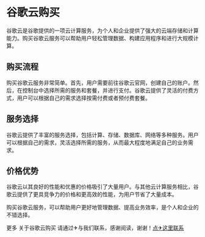 # 谷歌云购买

谷歌云是谷歌提供的一项云计算服务，为个人和企业提供了强大的云端存储和计算能力。购买谷歌云服务可以帮助用户轻松管理数据、构建应用程序和进行大规模计算。

## 购买流程

购买谷歌云服务非常简单。首先，用户需要前往谷歌云官网，创建自己的账户。然后，在控制台中选择所需的服务和套餐，并进行支付。谷歌云提供了灵活的付费方式，用户可以根据自己的需求选择按需付费或者预付费套餐。

## 服务选择

谷歌云提供了丰富的服务选择，包括计算、存储、数据库、网络等多种服务。用户可以根据自己的需求，灵活选择所需的服务，从而最大程度地满足自己的业务需求。

## 价格优势

谷歌云以其良好的性能和优惠的价格吸引了大量用户。与其他云计算服务相比，谷歌云提供了更具竞争力的价格和更高效的性能，为用户节省了大量成本。

购买谷歌云服务，可以帮助用户更好地管理数据、提高业务效率，是个人和企业的不错选择。

更多 关于谷歌云购买 请通过✈与我们联系，感谢阅读，谢谢！[点✈这里联系](https://ss.k02.cc)